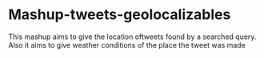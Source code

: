 # Mashup-tweets-geolocalizables
This mashup aims to give the location oftweets found by a searched query. Also it aims to give weather conditions of the place the tweet was made
